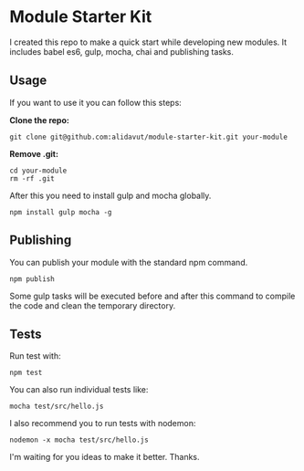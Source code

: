 Module Starter Kit
==================

I created this repo to make a quick start while developing new modules. It includes babel es6, gulp, mocha, chai and publishing tasks.


## Usage
If you want to use it you can follow this steps:

**Clone the repo:**

```
git clone git@github.com:alidavut/module-starter-kit.git your-module
```
**Remove .git:**

```
cd your-module
rm -rf .git
```

After this you need to install gulp and mocha globally.

```
npm install gulp mocha -g
```

## Publishing

You can publish your module with the standard npm command.

```
npm publish
```

Some gulp tasks will be executed before and after this command to compile the code and clean the temporary directory.

## Tests

Run test with:

```
npm test
```

You can also run individual tests like:

```
mocha test/src/hello.js
```

I also recommend you to run tests with nodemon:

```
nodemon -x mocha test/src/hello.js
```

I'm waiting for you ideas to make it better. Thanks.
